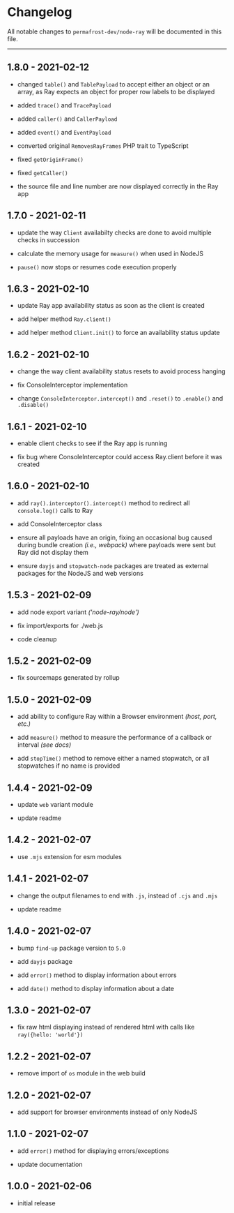 # Changelog

All notable changes to `permafrost-dev/node-ray` will be documented in this file.

---

## 1.8.0 - 2021-02-12

- changed `table()` and `TablePayload` to accept either an object or an array, as Ray expects an object for proper row labels to be displayed

- added `trace()` and `TracePayload`

- added `caller()` and `CallerPayload`

- added `event()` and `EventPayload`

- converted original `RemovesRayFrames` PHP trait to TypeScript
 
- fixed `getOriginFrame()`

- fixed `getCaller()`

- the source file and line number are now displayed correctly in the Ray app

## 1.7.0 - 2021-02-11

- update the way `Client` availabilty checks are done to avoid multiple checks in succession

- calculate the memory usage for `measure()` when used in NodeJS

- `pause()` now stops or resumes code execution properly

## 1.6.3 - 2021-02-10

- update Ray app availability status as soon as the client is created

- add helper method `Ray.client()`

- add helper method `Client.init()` to force an availability status update

## 1.6.2 - 2021-02-10

- change the way client availability status resets to avoid process hanging

- fix ConsoleInterceptor implementation

- change `ConsoleInterceptor.intercept()` and `.reset()` to `.enable()` and `.disable()`


## 1.6.1 - 2021-02-10

- enable client checks to see if the Ray app is running

- fix bug where ConsoleInterceptor could access Ray.client before it was created

## 1.6.0 - 2021-02-10

- add `ray().interceptor().intercept()` method to redirect all `console.log()` calls to Ray

- add ConsoleInterceptor class

- ensure all payloads have an origin, fixing an occasional bug caused during bundle creation _(i.e., webpack)_ where payloads were sent but Ray did not display them

- ensure `dayjs` and `stopwatch-node` packages are treated as external packages for the NodeJS and web versions

## 1.5.3 - 2021-02-09

- add node export variant _('node-ray/node')_

- fix import/exports for ./web.js

- code cleanup

## 1.5.2 - 2021-02-09

- fix sourcemaps generated by rollup

## 1.5.0 - 2021-02-09

- add ability to configure Ray within a Browser environment _(host, port, etc.)_

- add `measure()` method to measure the performance of a callback or interval _(see docs)_

- add `stopTime()` method to remove either a named stopwatch, or all stopwatches if no name is provided

## 1.4.4 - 2021-02-09

- update `web` variant module

- update readme

## 1.4.2 - 2021-02-07

- use `.mjs` extension for esm modules

## 1.4.1 - 2021-02-07

- change the output filenames to end with `.js`, instead of `.cjs` and `.mjs`

- update readme

## 1.4.0 - 2021-02-07

- bump `find-up` package version to `5.0`

- add `dayjs` package

- add `error()` method to display information about errors

- add `date()` method to display information about a date

## 1.3.0 - 2021-02-07

- fix raw html displaying instead of rendered html with calls like `ray({hello: 'world'})`

## 1.2.2 - 2021-02-07

- remove import of `os` module in the web build

## 1.2.0 - 2021-02-07

- add support for browser environments instead of only NodeJS

## 1.1.0 - 2021-02-07

- add `error()` method for displaying errors/exceptions

- update documentation

## 1.0.0 - 2021-02-06

- initial release
